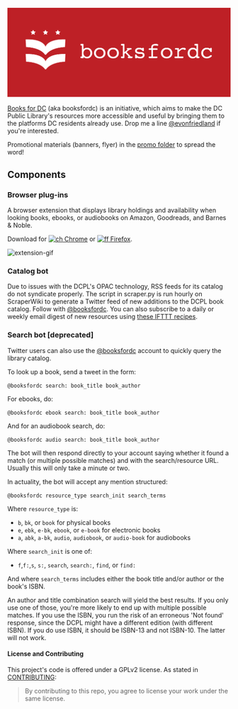 [![banner](https://github.com/emanuelfeld/booksfordc/blob/master/promo-materials/PromoLarge.png)](http://booksfordc.org)

[Books for DC](http://booksfordc.org) (aka booksfordc) is an initiative, which aims to make the DC Public Library's resources more accessible and useful by bringing them to the platforms DC residents already use. Drop me a line [@evonfriedland](https://twitter.com/evonfriedland) if you're interested.

Promotional materials (banners, flyer) in the [promo folder](https://github.com/emanuelfeld/booksfordc/tree/master/promo) to spread the word!

## Components

### Browser plug-ins

A browser extension that displays library holdings and availability when looking books, ebooks, or audiobooks on Amazon, Goodreads, and Barnes & Noble. 

Download for [![ch](https://raw.githubusercontent.com/emanuelfeld/booksfordc/gh-pages/images/chrome16.png) Chrome](https://chrome.google.com/webstore/detail/booksfordc/plbkclaloadjhljkijjnlingopbahndg) or [![ff](https://raw.githubusercontent.com/emanuelfeld/booksfordc/gh-pages/images/firefox16.png) Firefox](https://addons.mozilla.org/en-US/firefox/addon/booksfordc/).

![extension-gif](https://github.com/emanuelfeld/booksfordc/blob/master/promo-materials/booksfordc.gif)

### Catalog bot

Due to issues with the DCPL's OPAC technology, RSS feeds for its catalog do not syndicate properly. The script in scraper.py is run hourly on ScraperWiki to generate a Twitter feed of new additions to the DCPL book catalog. Follow with [@booksfordc](https://twitter.com/booksfordc). You can also subscribe to a daily or weekly email digest of new resources using [these IFTTT recipes](https://ifttt.com/p/evonfriedland/shared).

### Search bot [deprecated]

Twitter users can also use the [@booksfordc](https://twitter.com/booksfordc) account to quickly query the library catalog. 

To look up a book, send a tweet in the form:

    @booksfordc search: book_title book_author

For ebooks, do:

    @booksfordc ebook search: book_title book_author
    
And for an audiobook search, do:

    @booksfordc audio search: book_title book_author

The bot will then respond directly to your account saying whether it found a match (or multiple possible matches) and with the search/resource URL. Usually this will only take a minute or two.

In actuality, the bot will accept any mention structured:

    @booksfordc resource_type search_init search_terms

Where ```resource_type``` is:

* ```b```, ```bk```, or ```book``` for physical books
* ```e```, ```ebk```, ```e-bk```, ```ebook```, or ```e-book``` for electronic books
* ```a```, ```abk```, ```a-bk```, ```audio```, ```audiobook```, or ```audio-book``` for audiobooks

Where ```search_init``` is one of: 

* ```f```,```f:```,```s```, ```s:```, ```search```, ```search:```, ```find```, or ```find:```

And where ```search_terms``` includes either the book title and/or author or the book's ISBN.

An author and title combination search will yield the best results. If you only use one of those, you're more likely to end up with multiple possible matches. If you use the ISBN, you run the risk of an erroneous 'Not found' response, since the DCPL might have a different edition (with different ISBN). If you do use ISBN, it should be ISBN-13 and not ISBN-10. The latter will not work.

#### License and Contributing

This project's code is offered under a GPLv2 license. As stated in [CONTRIBUTING](https://github.com/emanuelfeld/booksfordc/blob/master/CONTRIBUTING.txt):

> By contributing to this repo, you agree to license your work under the same license.

